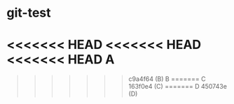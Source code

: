 # git-test

<<<<<<< HEAD
<<<<<<< HEAD
<<<<<<< HEAD
A
=======
>>>>>>> c9a4f64 (B)
B
=======
C
>>>>>>> 163f0e4 (C)
=======
D
>>>>>>> 450743e (D)
